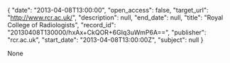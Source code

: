 {
  "date": "2013-04-08T13:00:00", 
  "open_access": false, 
  "target_url": "http://www.rcr.ac.uk/", 
  "description": null, 
  "end_date": null, 
  "title": "Royal College of Radiologists", 
  "record_id": "20130408T130000/hxAx+CkQOR+6GIq3uWmP6A==", 
  "publisher": "rcr.ac.uk", 
  "start_date": "2013-04-08T13:00:00Z", 
  "subject": null
}

None
